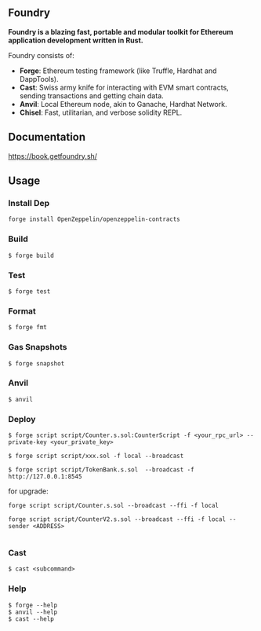 ## Foundry

**Foundry is a blazing fast, portable and modular toolkit for Ethereum application development written in Rust.**

Foundry consists of:

-   **Forge**: Ethereum testing framework (like Truffle, Hardhat and DappTools).
-   **Cast**: Swiss army knife for interacting with EVM smart contracts, sending transactions and getting chain data.
-   **Anvil**: Local Ethereum node, akin to Ganache, Hardhat Network.
-   **Chisel**: Fast, utilitarian, and verbose solidity REPL.

## Documentation

https://book.getfoundry.sh/

## Usage

### Install Dep
```
forge install OpenZeppelin/openzeppelin-contracts
```

### Build

```shell
$ forge build
```

### Test

```shell
$ forge test
```

### Format

```shell
$ forge fmt
```

### Gas Snapshots

```shell
$ forge snapshot
```

### Anvil

```shell
$ anvil
```

### Deploy

```shell
$ forge script script/Counter.s.sol:CounterScript -f <your_rpc_url> --private-key <your_private_key>

$ forge script script/xxx.sol -f local --broadcast

$ forge script script/TokenBank.s.sol  --broadcast -f http://127.0.0.1:8545
```

for upgrade:

```
forge script script/Counter.s.sol --broadcast --ffi -f local

forge script script/CounterV2.s.sol --broadcast --ffi -f local --sender <ADDRESS>


```



### Cast

```shell
$ cast <subcommand>
```

### Help

```shell
$ forge --help
$ anvil --help
$ cast --help
```
